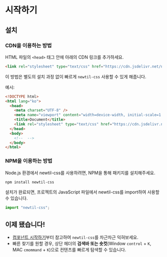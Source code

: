# 시작하기

## 설치

### CDN을 이용하는 방법

HTML 파일의 `<head>` 태그 안에 아래의 CDN 링크를 추가하세요.

```html
<link rel="stylesheet" type="text/css" href="https://cdn.jsdelivr.net/npm/newtil-css@0.1.4/dist/style.css" />
```

이 방법은 별도의 설치 과정 없이 빠르게 `newtil-css` 사용할 수 있게 해줍니다.

예시:

```html {7}
<!DOCTYPE html>
<html lang="ko">
  <head>
    <meta charset="UTF-8" />
    <meta name="viewport" content="width=device-width, initial-scale=1.0" />
    <title>Document</title>
    <link rel="stylesheet" type="text/css" href="https://cdn.jsdelivr.net/npm/newtil-css@0.1.4/dist/style.css" />
  </head>
  <body>
    <!--  -->
  </body>
</html>
```

### NPM을 이용하는 방법

Node.js 환경에서 newtil-css를 사용하려면, NPM을 통해 패키지를 설치해주세요.

```bash
npm install newtil-css
```

설치가 완료되면, 프로젝트의 JavaScript 파일에서 newtil-css를 import하여 사용할 수 있습니다.

```js
import "newtil-css";
```

## 이제 됐습니다!

- [컴포넌트 시작하기](/guide/getting-started-component)부터 참고하여 `newtil-css`를 차근차근 익혀보세요.
- 빠른 찾기를 원할 경우, 상단 헤더의 **검색바 또는 숏컷**(Window `control` + `K`, MAC `cmommand` + `K`)으로 컨텐츠를 빠르게 탐색할 수 있습니다.
